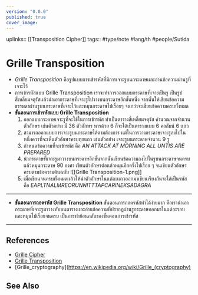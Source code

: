 ```yaml
---
version: "0.0.0"
published: true
cover_image:
---
```

uplinks:: [[Transposition Cipher]]
tags:: #type/note #lang/th #people/Sutida 
# Grille Transposition
- *Grille Transposition* คือรูปแบบการเข้ารหัสที่มีการเจาะรูบนกระดาษเเละอ่านข้อความผ่านรูที่เจาะไว้
- การเข้ารหัสแบบ Grille Transposition เราจะทำการออกแบบกระดาษที่เจาะเป็นรู เป็นรูปสี่เหลี่ยมจตุรัสเเล้วนำเอากระดาษที่เจาะรูไปวางบนกระดาษอีกชั้นหนึ่ง จากนั้นให้เขียนข้อความธรรมดาผ่านรูบนกระดาษที่เจาะไว้และหมุนกระดาษไปเรื่อยๆ จนกว่าจะเขียนข้อความครบทั้งหมด
- **ขั้นตอนการเข้ารหัสเเบบ Grille Transposition**
	1.  ออกแบบกระดาษเจาะรูที่จะใช้ในการเข้ารหัส ทำเป็นตารางสี่เหลี่ยมจตุรัส คำนวณจากจำนวนตัวอักษร เช่นตัวอย่าง มี 36 ตัวอักษร หารด้วย 6 ก็จะได้เป็นตารางเเบบ 6 คอลัมน์ 6 เเถว  
	2. สามารถออกแบบการเจาะรูบนกระดาษได้ตามต้องการ เเต่ในการวางกระดาษเจาะรูลงไปในหนึ่งควรที่จะเห็นตัวอักษรครบทุกแถว เช่นตัวอย่าง เจาะรูบนกระดาษจำนวน 9 รู 
	3.  กำหนดข้อความที่จะเข้ารหัส คือ *AN ATTACK AT MORNING ALL UNTIS ARE PREPARED*
	4. นำกระดาษที่เจาะรูมาวางบนกระดาษอีกชั้นจากนั้นเขียนข้อความลงไปในรูบนกระดาษจนครบแล้วหมุนกระดาษ 90 องศา เขียนตัวอักษรต่อเเล้วหมุนอีกครั้งไปเรื่อย ๆ จนเขียนตัวอักษรครบตามข้อความต้นฉบับ
	![[Grille Transposition-1.png]]
	5. เมื่อเขียนจนครบทั้งหมดเเล้วให้นำตัวอักษรในเเต่ละเเถวออกมาเขียนเรียงกันจะได้เป็นรหัส คือ *EAPLTNALMREORUNNITTTAPCARINEKSADAGRA* 
---
- **ขั้นตอนการถอดรหัส Grille Transposition**
  ขั้นตอนการถอดรหัสทำได้ง่ายมาก คือเรานำเอากระดาษที่เจาะรูมาวางทับบนตารางเเละอ่านข้อความที่ปรากฎผ่านรูกระดาษออกมาในแต่ละรอบเเละหมุนไปเรื่อยจนครบ เป็นการทำย้อนกลับของขั้นตอนการเข้ารหัส
---
## References
- [Grille Cipher](https://youtu.be/IbmOJEGFlK4)
- [Grille Transposition](https://theblackchamber552383191.wordpress.com/2020/11/18/grille-transposition/)
- [Grille_cryptography](https://en.wikipedia.org/wiki/Grille_(cryptography)
## See Also
  
  
